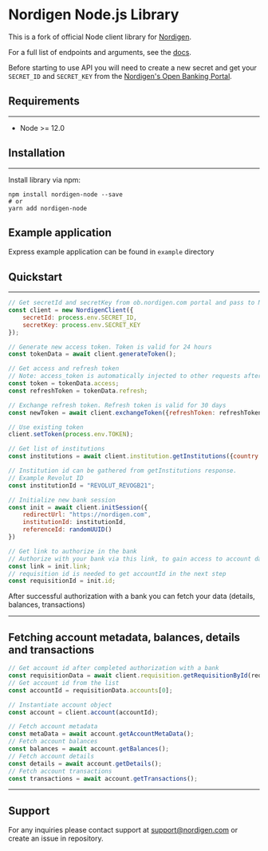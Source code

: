 # Nordigen Node.js Library

This is a fork of official Node client library for [Nordigen](https://nordigen.com/en).

For a full list of endpoints and arguments, see the [docs](https://nordigen.com/en/account_information_documenation/api-documention/overview/).

Before starting to use API you will need to create a new secret and get your `SECRET_ID` and `SECRET_KEY` from the [Nordigen's Open Banking Portal](https://ob.nordigen.com/user-secrets/).


## Requirements
---
* Node >= 12.0


## Installation
---
Install library via npm:

```
npm install nordigen-node --save
# or
yarn add nordigen-node
```

## Example application

Express example application can be found in `example` directory

## Quickstart
---

```javascript
// Get secretId and secretKey from ob.nordigen.com portal and pass to NordigenClient or load from .env file
const client = new NordigenClient({
    secretId: process.env.SECRET_ID,
    secretKey: process.env.SECRET_KEY
});

// Generate new access token. Token is valid for 24 hours
const tokenData = await client.generateToken();

// Get access and refresh token
// Note: access_token is automatically injected to other requests after you successfully obtain it
const token = tokenData.access;
const refreshToken = tokenData.refresh;

// Exchange refresh token. Refresh token is valid for 30 days
const newToken = await client.exchangeToken({refreshToken: refreshToken});

// Use existing token
client.setToken(process.env.TOKEN);

// Get list of institutions
const institutions = await client.institution.getInstitutions({country: "LV"});

// Institution id can be gathered from getInstitutions response.
// Example Revolut ID
const institutionId = "REVOLUT_REVOGB21";

// Initialize new bank session
const init = await client.initSession({
    redirectUrl: "https://nordigen.com",
    institutionId: institutionId,
    referenceId: randomUUID()
})

// Get link to authorize in the bank
// Authorize with your bank via this link, to gain access to account data
const link = init.link;
// requisition id is needed to get accountId in the next step
const requisitionId = init.id;
```

After successful authorization with a bank you can fetch your data (details, balances, transactions)

---
## Fetching account metadata, balances, details and transactions

```javascript
// Get account id after completed authorization with a bank
const requisitionData = await client.requisition.getRequisitionById(requisitionId);
// Get account id from the list
const accountId = requisitionData.accounts[0];

// Instantiate account object
const account = client.account(accountId);

// Fetch account metadata
const metaData = await account.getAccountMetaData();
// Fetch account balances
const balances = await account.getBalances();
// Fetch account details
const details = await account.getDetails();
// Fetch account transactions
const transactions = await account.getTransactions();
```
---

## Support

For any inquiries please contact support at [support@nordigen.com](support@nordigen.com) or create an issue in repository.
